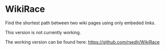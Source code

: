 # WikiRace
Find the shortest path between two wiki pages using only embeded links.

This version is not currently working. 

The working version can be found here: https://github.com/rsedlr/WikiRace
